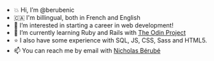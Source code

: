 - :boom: Hi, I’m @berubenic
- &#127464;&#127462; I'm billingual, both in French and English 
- 👀 I’m interested in starting a career in web development!
- 🌱 I’m currently learning Ruby and Rails with [The Odin Project](https://www.theodinproject.com)
- :star: I also have some experience with SQL, JS, CSS, Sass and HTML5.
- 📫 You can reach me by email with [Nicholas Bérubé](mailto:berubenic@gmail.com)
